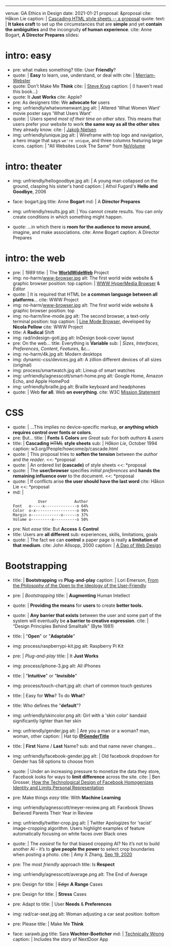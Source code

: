 ---
venue: GA Ethics in Design
date: 2021-01-21
proposal: &proposal
  cite: Håkon Lie
  caption: |
    [Cascading HTML style sheets -- a proposal](https://www.w3.org/People/howcome/p/cascade.html)
quote:
  text: |
    **It takes craft** to set up the circumstances
    that are **simple** and yet
    **contain the ambiguities** and the incongruity
    **of human experience**.
  cite: Anne Bogart, **A Director Prepares**
slides:
# intro: easy
- pre: what makes something?
  title: User **Friendly**?
- quote: |
    **Easy** to learn,
    use, understand,
    or deal with
  cite: |
    [Merriam-Webster](https://www.merriam-webster.com/dictionary/user-friendly)
- quote:
    Don't Make Me **Think**
  cite: |
    [Steve Krug](https://en.wikipedia.org/wiki/Don%27t_Make_Me_Think)
  caption: |
    (I haven't read this book…)
- quote:
    It **Just Works**
  cite: Apple?
- pre: As designers
  title: We **advocate for** users
- img: unfriendly/whatwomenwant.jpg
  alt: |
    Altered 'What Women Want' movie poster
    says 'What Users Want'
- quote: |
    Users spend _most of their time on other sites_.
    This means that users prefer your website to work
    **the same way as all the other sites** they already know.
  cite: |
    [Jakob Nielsen](https://www.nngroup.com/people/jakob-nielsen/)
- img: unfriendly/unique.jpg
  alt: |
    Wireframe with top logo and navigation,
    a hero image that says `we're unique`,
    and three columns featuring large icons.
  caption: |
    "All Websites Look The Same"
    from [NoVolume](http://www.novolume.co.uk/blog/all-websites-look-the-same/)

# intro: theater
- img: unfriendly/hellogoodbye.jpg
  alt: |
    A young man collapsed on the ground,
    clasping his sister's hand
  caption: |
    Athol Fugard's **Hello and Goodbye**, 2006

- face: bogart.jpg
  title: Anne **Bogart**
  md: |
    A **Director Prepares**

- img: unfriendly/results.jpg
  alt: |
    You cannot create results.
    You can only create conditions
    in which something might happen.

- quote:
    ...in which there is
    **room for the audience to move around**,
    imagine, and make associations.
  cite: Anne Bogart
  caption: A Director Prepares

# intro: the web

- pre: |
    *1989*
  title: |
    The
    [**WorldWideWeb**](http://info.cern.ch/hypertext/WWW/TheProject.html)
    Project
- img: no-harm/www-browser.jpg
  alt: The first world wide website & graphic browser
  position: top
  caption: |
    [WWW HyperMedia Browser](https://worldwideweb.cern.ch/browser/)
    & *Editor*
- quote: |
    It is required that HTML be
    **a common language between all platforms**...
  cite: WWW Project
- img: no-harm/www-browser.jpg
  alt: The first world wide website & graphic browser
  position: top
- img: no-harm/line-mode.jpg
  alt: The second browser, a text-only terminal
  position: top
  caption: |
    [Line Mode Browser](http://line-mode.cern.ch/www/hypertext/WWW/TheProject.html),
    developed by **Nicola Pellow**
  cite: WWW Project
- title: A **Radical** Shift
- img: rad/indesign-gotl.jpg
  alt: InDesign book-cover layout
- pre: On the web...
  title: Everything is **Variable**
  sub: |
    *Sizes*, *Interfaces*, *Preferences*, *Content*, *Features*, &c...
- img: no-harm/4k.jpg
  alt: Modern desktops
- img: dynamic-css/devices.jpg
  alt: A zillion different devices of all sizes (original)
- img: process/smartwatch.jpg
  alt: Lineup of smart watches
- img: unfriendly/agnesscott/smart-home.png
  alt: Google Home, Amazon Echo, and Apple HomePod
- img: unfriendly/braille.jpg
  alt: Braille keyboard and headphones
- quote: |
    Web **for all**. Web **on everything**.
  cite: W3C [Mission Statement](w3.org/Consortium/mission.html#principles)

# CSS
- quote: |
    ...This implies no device-specific markup,
    **or anything which requires control over fonts or colors**.
- pre: But...
  title: |
    **Fonts** & **Colors** are *Great*
  sub: For both *authors* & *users*
- title: |
    **Cascading** ~~HTML~~ **style sheets**
  sub: |
    *Håkon Lie*, October 1994
  caption: w3.org/People/howcome/p/cascade.html
- quote: |
    This proposal tries to
    **soften the tension** between the *author* and the *reader*.
  <<: *proposal
- quote: |
    An ordered list **(cascade)** of style sheets
  <<: *proposal
- quote: |
    The **user/browser** specifies *initial preferences*
    and **hands the remaining influence over** to the document.
  <<: *proposal
- quote: |
    If conflicts arise **the user should have the last word**
  cite: Håkon Lie
  <<: *proposal
- md: |
    ```
               User            Author
    Font   o-----x--------------o 64%
    Color  o-x------------------o 90%
    Margin o-------------x------o 37%
    Volume o---------x----------o 50%
    ```
- pre: Not _ease_
  title: But **Access** & **Control**
- title: Users are **all different**
  sub: experiences, skills, limitations, goals
- quote: |
    The fact we can **control** a paper page
    is really **a limitation of that medium**.
  cite: John Allsopp, 2000
  caption: |
    [A Dao of Web Design](http://alistapart.com/article/dao)

# Bootstrapping

- title: |
    **Bootstrapping** vs **Plug-and-play**
  caption: |
    Lori Emerson,
    [From the Philosophy of the Open to the Ideology of the User-Friendly](http://loriemerson.net/2013/02/02/from-the-philosophy-of-the-open-to-the-ideology-of-the-user-friendly-2/)

- pre: |
    _Bootstrapping_
  title: |
     **Augmenting** Human Intellect

- quote: |
    **Providing the means** for **users** to create **better tools.**

- quote: |
    **Any barrier that exists**
    between the user and some part of the system
    will eventually be **a barrier to creative expression**.
  cite: |
    “Design Principles Behind Smalltalk” (Byte 1981)

- title: |
    "**Open**" or "**Adaptable**"

- img: process/raspberrypi-kit.jpg
  alt: Raspberry Pi Kit

- pre: |
    _Plug-and-play_
  title: |
    It **Just Works**

- img: process/iphone-3.jpg
  alt: All iPhones

- title: |
    "**Intuitive**" or "**Invisible**"

- img: process/touch-chart.jpg
  alt: chart of common touch gestures

- title: |
    Easy for **Who**?
    To do **What**?

- title: Who defines the "**default**"?

- img: unfriendly/skincolor.png
  alt: Girl with a 'skin color' bandaid significantly lighter than her skin

- img: unfriendly/gender.jpg
  alt: |
    Are you a man or a woman? man, woman, other
  caption: |
    Hat tip [**@GenderTitle**](https://twitter.com/GenderTitle)

- title: |
    **First** Name / **Last** Name?
  sub: and that name never changes...

- img: unfriendly/facebook-gender.jpg
  alt: |
    Old facebook dropdown for Gender
    has 58 options to choose from

- quote: |
    Under an increasing pressure to monetize the data they store,
    Facebook looks for ways to **limit difference** across the site.
  cite: |
    Ben Grosser,
    [How the Technological Design of Facebook Homogenizes Identity and Limits Personal Representation](https://bengrosser.com/blog/how-the-technological-design-of-facebook-homogenizes-identity-and-limits-personal-representation/)

- pre: Make things _easy_
  title: With **Machine Learning**

- img: unfriendly/agnesscott/meyer-review.png
  alt: Facebook Shows Berieved Parents Their Year in Review

- img: unfriendly/twitter-crop.jpg
  alt: |
    Twitter Apologizes for 'racist' image-cropping algorithm.
    Users highlight examples of feature automatically focusing on
    white faces over Black ones

- quote: |
    The *easiest* fix for that biased cropping AI?
    No it’s not to build another AI -
    it’s to **give people the power**
    to select crop boundaries when posting a photo.
  cite: |
    Amy X Zhang,
    [Sep 19, 2020](https://twitter.com/amyxzh/status/1307505876396158976)

- pre: The most _friendly_ approach
  title: Is **Respect**

- img: unfriendly/agnesscott/average.png
  alt: The End of Average

- pre: Design for
  title: |
    ~~Edge~~ **A Range** Cases

- pre: Design for
  title: |
    **Stress** Cases

- pre: Adapt to
  title: |
    User **Needs** & **Preferences**

- img: rad/car-seat.jpg
  alt: Woman adjusting a car seat
  position: bottom

- pre: Please
  title: |
    Make Me **Think**

- face: sarawb.jpg
  title: Sara **Wachter-Boettcher**
  md: |
    [Technically Wrong](https://www.sarawb.com/books)
  caption: |
    Includes the story of NextDoor App
